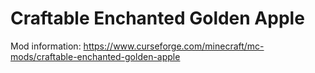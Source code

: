 # Craftable Enchanted Golden Apple
Mod information: https://www.curseforge.com/minecraft/mc-mods/craftable-enchanted-golden-apple
